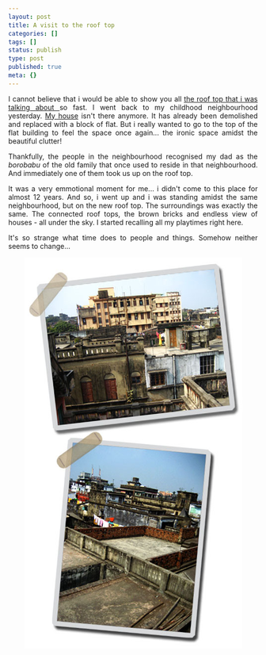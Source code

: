 ```yaml
---
layout: post
title: A visit to the roof top
categories: []
tags: []
status: publish
type: post
published: true
meta: {}
---
```

<p align="justify">I cannot believe that i would be able to show you all <a href="/2006/09/18/something-about-roof-tops/">the roof top that i was talking about </a>so fast. I went back to my childhood neighbourhood yesterday. <a href="http://flickr.com/photos/sweska/171807118/">My house</a> isn't there anymore. It has already been demolished and replaced with a block of flat. But i really wanted to go to the top of the flat building to feel the space once again... the ironic space amidst the beautiful clutter!</p>
<p align="justify">Thankfully, the people in the neighbourhood recognised my dad as the <em>borobabu</em> of the old family that once used to reside in that neighbourhood. And immediately one of them took us up on the roof top.</p>
<p align="justify">It was a very emmotional moment for me... i didn't come to this place for almost 12 years. And so, i went up and i was standing amidst the same neighbourhood, but on the new roof top. The surroundings was exactly the same. The connected roof tops, the brown bricks and endless view of houses - all under the sky. I started recalling all my playtimes right here.</p>
<p align="justify">It's so strange what time does to people and things. Somehow neither seems to change...</p>
<p align="center"><img src="/img/roof987657890bdfs.jpg" /></p>
